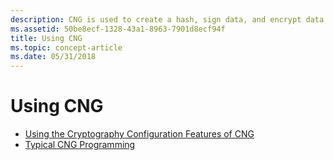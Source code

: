 ```yaml
---
description: CNG is used to create a hash, sign data, and encrypt data.
ms.assetid: 50be8ecf-1328-43a1-8963-7901d8ecf94f
title: Using CNG
ms.topic: concept-article
ms.date: 05/31/2018
---
```


# Using CNG

-   [Using the Cryptography Configuration Features of CNG](using-the-cryptography-configuration-features-of-cng.md)
-   [Typical CNG Programming](typical-cng-programming.md)

 

 



